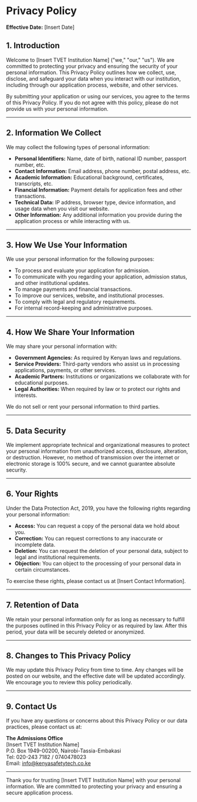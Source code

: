 # Privacy Policy

**Effective Date:** [Insert Date]

## 1. Introduction

Welcome to [Insert TVET Institution Name] ("we," "our," "us"). We are committed to protecting your privacy and ensuring the security of your personal information. This Privacy Policy outlines how we collect, use, disclose, and safeguard your data when you interact with our institution, including through our application process, website, and other services.

By submitting your application or using our services, you agree to the terms of this Privacy Policy. If you do not agree with this policy, please do not provide us with your personal information.

---

## 2. Information We Collect

We may collect the following types of personal information:

- **Personal Identifiers:** Name, date of birth, national ID number, passport number, etc.
- **Contact Information:** Email address, phone number, postal address, etc.
- **Academic Information:** Educational background, certificates, transcripts, etc.
- **Financial Information:** Payment details for application fees and other transactions.
- **Technical Data:** IP address, browser type, device information, and usage data when you visit our website.
- **Other Information:** Any additional information you provide during the application process or while interacting with us.

---

## 3. How We Use Your Information

We use your personal information for the following purposes:

- To process and evaluate your application for admission.
- To communicate with you regarding your application, admission status, and other institutional updates.
- To manage payments and financial transactions.
- To improve our services, website, and institutional processes.
- To comply with legal and regulatory requirements.
- For internal record-keeping and administrative purposes.

---

## 4. How We Share Your Information

We may share your personal information with:

- **Government Agencies:** As required by Kenyan laws and regulations.
- **Service Providers:** Third-party vendors who assist us in processing applications, payments, or other services.
- **Academic Partners:** Institutions or organizations we collaborate with for educational purposes.
- **Legal Authorities:** When required by law or to protect our rights and interests.

We do not sell or rent your personal information to third parties.

---

## 5. Data Security

We implement appropriate technical and organizational measures to protect your personal information from unauthorized access, disclosure, alteration, or destruction. However, no method of transmission over the internet or electronic storage is 100% secure, and we cannot guarantee absolute security.

---

## 6. Your Rights

Under the Data Protection Act, 2019, you have the following rights regarding your personal information:

- **Access:** You can request a copy of the personal data we hold about you.
- **Correction:** You can request corrections to any inaccurate or incomplete data.
- **Deletion:** You can request the deletion of your personal data, subject to legal and institutional requirements.
- **Objection:** You can object to the processing of your personal data in certain circumstances.

To exercise these rights, please contact us at [Insert Contact Information].

---

## 7. Retention of Data

We retain your personal information only for as long as necessary to fulfill the purposes outlined in this Privacy Policy or as required by law. After this period, your data will be securely deleted or anonymized.

---

## 8. Changes to This Privacy Policy

We may update this Privacy Policy from time to time. Any changes will be posted on our website, and the effective date will be updated accordingly. We encourage you to review this policy periodically.

---

## 9. Contact Us

If you have any questions or concerns about this Privacy Policy or our data practices, please contact us at:

**The Admissions Office**  
[Insert TVET Institution Name]  
P.O. Box 1949-00200, Nairobi-Tassia-Embakasi  
Tel: 020-243 7182 / 0740478023  
Email: info@kenyasafetytech.co.ke  

---

Thank you for trusting [Insert TVET Institution Name] with your personal information. We are committed to protecting your privacy and ensuring a secure application process.